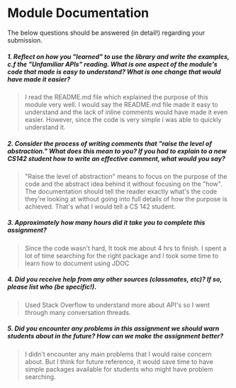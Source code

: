 # Module Documentation

The below questions should be answered (in detail!) regarding your submission.

##### 1. Reflect on how you "learned" to use the library and write the examples, c.f the "Unfamiliar APIs" reading. What is one aspect of the module's code that made is easy to understand? What is one change that would have made it easier?
> I read the README.md file which explained the purpose of this module very well. I would say the README.md file made it easy to understand and the lack of inline comments would have made it even easier. However, since the code is very simple i was able to quickly understand it. 


##### 2. Consider the process of writing comments that "raise the level of abstraction." What does this mean to you? If you had to explain to a new CS142 student how to write an effective comment, what would you say? #####
> "Raise the level of abstraction" means to focus on the purpose of the code and the abstract idea behind it without focusing on the "how". The documentation should tell the reader exactly what's the code they're looking at without going into full details of how the purpose is achieved. That's what I would tell a CS 142 student. 


##### 3. Approximately how many hours did it take you to complete this assignment? #####
> Since the code wasn't hard, It took me about 4 hrs to finish. I spent a lot of time searching for the right package and I took some time to learn how to document using JDOC


##### 4. Did you receive help from any other sources (classmates, etc)? If so, please list who (be specific!). #####
> Used Stack Overflow to understand more about API's so I went through many conversation threads.  


##### 5. Did you encounter any problems in this assignment we should warn students about in the future? How can we make the assignment better? #####
> I didn't encounter any main problems that I would raise concern about. But I think for future reference, it would save time to have simple packages available for students who might have problem searching.
